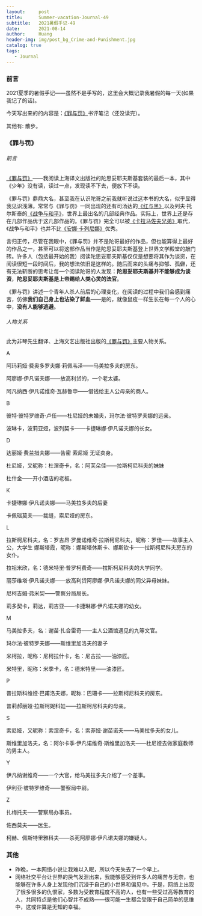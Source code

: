 ```yaml
---
layout:     post
title:      Summer-vacation-Journal-49
subtitle:   2021暑假手记-49
date:       2021-08-14
author:     Huang
header-img: img/post_bg_Crime-and-Punishment.jpg
catalog: true
tags:
   - Journal
---
```


### 前言

2021夏季的暑假手记——虽然不是手写的，这里会大概记录我暑假的每一天(如果我记了的话)。

今天写出来的的内容是：[《罪与罚》](https://book.douban.com/subject/25887912/)书评笔记（还没读完）。

其他有: 散步。

### 《罪与罚》

###### 前言

[《罪与罚》](https://book.douban.com/subject/25887912/)——我阅读上海译文出版社的陀思妥耶夫斯基套装的最后一本，其中《少年》没有读，读过一点，发现读不下去，便放下不读。

《罪与罚》鼎鼎大名，甚至我在认识陀哥之前我就听说过这本书的大名，似乎显得我见识浅薄。常常与《罪与罚》一同出现的还有司汤达的[《红与黑》](https://book.douban.com/subject/5275747/)以及列夫·托尔斯泰的[《战争与和平》](https://book.douban.com/subject/24935031/)，世界上最出名的几部经典作品。实际上，世界上还是存在几部作品优于这几部作品的。《罪与罚》完全可以被[《卡拉马佐夫兄弟》](https://huang-feiyu.github.io/2021/08/01/The-Brothers-Karamazov/)取代，《战争与和平》也并不比[《安娜·卡列尼娜》](https://book.douban.com/subject/2253380/)优秀。

言归正传，尽管在我眼中，《罪与罚》并不是陀哥最好的作品，但也能算得上最好的作品之一，甚至可以将这部作品当作是陀思妥耶夫斯基登上世界文学殿堂的敲门砖。许多人（包括最开始的我）阅读陀思妥耶夫斯基仅仅是想要将其作为谈资，在阅读很短一段时间后，我的想法依旧是这样的。随后而来的头痛与抑郁、孤僻，还有无法斩断的思考让每一个阅读陀哥的人发现：**陀思妥耶夫斯基并不能够成为谈资**，**陀思妥耶夫斯基是上帝赐给人类心灵的法官**。

《罪与罚》讲述一个青年人杀人前后的心理变化，在阅读的过程中我们会感到痛苦，仿佛**我们自己身上也沾染了鲜血**——是的，就像鼠疫一样生长在每一个人的心中，**没有人能够逃避**。

###### 人物关系

此为非琴先生翻译、上海文艺出版社出版的[《罪与罚》](https://book.douban.com/subject/2253402/)主要人物关系。

A

阿玛莉娅·费奥多罗夫娜·莉佩韦泽——马美拉多夫的房东。

阿廖娜·伊凡诺夫娜——放高利贷的，一个老太婆。

阿凡纳西·伊凡诺维奇·瓦赫鲁申——借钱给主人公母亲的商人。

B

彼特·彼特罗维奇·卢任——杜尼娅的未婚夫，玛尔法·彼特罗夫娜的远亲。

波琳卡，波莉亚娅，波列契卡——卡捷琳娜·伊凡诺夫娜的长女。

D

达丽娅·费兰措夫娜——告密 索尼娅 无证卖身。

杜尼娅，又昵称：杜涅奇卡，名：阿芙朵佳——拉斯柯尼科夫的妹妹

杜什金——开小酒店的老板。

K

卡捷琳娜·伊凡诺夫娜——马美拉多夫的后妻

卡佩瑙莫夫——裁缝，索尼娅的房东。

L

拉斯柯尼科夫，名：罗吉昂·罗曼诺维奇·拉斯柯尼科夫，昵称：罗佳——故事主人公，大学生 娜斯塔霞，昵称：娜斯塔休斯卡、娜斯钦卡——拉斯柯尼科夫房东的女仆。

拉祖米欣，名：德米特里·普罗柯费奇——拉斯柯尼科夫的大学同学。

丽莎维塔·伊凡诺夫娜——放高利贷阿廖娜·伊凡诺夫娜的同父异母妹妹。

尼柯吉姆·弗米契——警察分局局长。

莉多契卡，莉达，莉吉亚——卡捷琳娜·伊凡诺夫娜的幼女。

M

马美拉多夫，名：谢苗·扎合雷奇——主人公酒馆遇见的九等文官。

玛尔法·彼特罗夫娜——斯维里加洛夫的妻子

米柯拉，昵称：尼柯拉什卡，名：尼古拉——油漆匠。

米特里，昵称：米季卡，名：德米特里——油漆匠。

P

普拉斯科维娅·巴甫洛夫娜，昵称：巴珊卡——拉斯柯尼科夫的房东。

普莉郝丽娅·拉斯柯妮科娃——拉斯柯尼科夫的母亲。

S

索尼娅，又昵称：索涅奇卡，名：索菲娅·谢苗诺夫——马美拉多夫的女儿。

斯维里加洛夫，名：阿尔卡季·伊凡诺维奇·斯维里加洛夫——杜尼娅去做家庭教师的男主人。 

Y

伊凡纳谢维奇——一个大官，给马美拉多夫介绍了一个差事。

伊利亚·彼特罗维奇——警察局中尉。

Z

扎梅托夫——警察局办事员。

佐西莫夫——医生。

柯赫、佩斯特里雅科夫——杀死阿廖娜·伊凡诺夫娜的嫌疑人。

### 其他

* 昨晚，一本网络小说让我难以入眠，所以今天失去了一个早上。
* 网络社交平台让世界的戾气发泄出来，我能够感受到许多人的痛苦与无奈，也能够在许多人身上发现他们沉浸于自己的小世界和偏见中。于是，网络上出现了很多很多的仇恨家，多数为受教育程度不高的人，也有一些受过高等教育的人，共同特点是他们心智并不成熟——很可能一生都会受限于自己简单的思维中，这或许算是无知的幸福。
